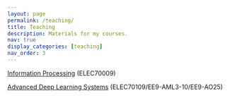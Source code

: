 ```yaml
---
layout: page
permalink: /teaching/
title: Teaching
description: Materials for my courses.
nav: true
display_categories: [teaching]
nav_order: 3
---
```


[Information Processing](/teaching/info_eng) (ELEC70009)

[Advanced Deep Learning Systems](/teaching/adls) (ELEC70109/EE9-AML3-10/EE9-AO25)
